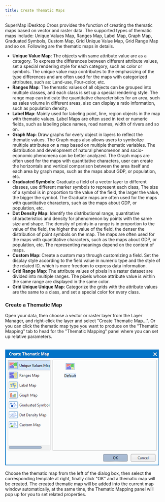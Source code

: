 ```yaml
---
title: Create Thematic Maps
---
```


SuperMap iDesktop Cross provides the function of creating the thematic maps based on vector and raster data. The supported types of thematic maps include: Unique Values Map, Ranges Map, Label Map, Graph Map, Graduated Symbols, Custom Map, Grid Unique Value Map, Grid Range Map and so on. Following are the thematic maps in details.

- **Unique Value Map**: The objects with same attribute value are as a category. To express the differences between different attribute values, set a special rendering style for each category, such as color or symbols. The unique value map contributes to the emphasizing of the type differences and are often used for the maps with categorized attributes, such as: Land-use, Four-color, etc.
- **Ranges Map**: The thematic values of all objects can be grouped into multiple classes, and each class is set up a special rendering style. The range map can indicate the quantitative characteristics for an area, such as sales volume in different areas,  also can display a ratio information, such as population density.
- **Label Map**: Mainly used for labeling point, line, region objects in the map with thematic values. Label Maps are often used in text or numeric fields, such as labeling place names, road names, width of rivers and so on.
- **Graph Map**: Draw graphs for every object in layers to reflect the thematic values. The Graph maps also allows users to symbolize multiple attributes on a map based on multiple thematic variables. The distribution and development of natural phenomenon and socio-economic phenomena can be better analyzed. The Graph maps are often used for the maps with quantitative characters, user can create the horizontals and vertical comparison between the area itself and each area by graph maps, such as the maps about GDP, or population, etc.
- **Graduated Symbols**: Graduate a field of a vector layer to different classes, use different marker symbols to represent each class, The size of a symbol is in proportion to the value of the field, the larger the value, the bigger the symbol. The Graduate maps are often used for the maps with quantitative characters, such as the maps about GDP, or population, etc.
- **Dot Density Map**: Identify the distributional range, quantitative characteristics and density for phenomenon by points with the same size and shape. The density of points in a range is in proportion to the value of the field,  the higher the value of the field, the denser the distribution of point symbols on the map. The maps are often used for the maps with quantitative characters, such as the maps about GDP, or population, etc. The representing meanings depend on the content of maps.
- **Custom Map**: Create a custom map through customizing a field. Set the display style according to the field value in numeric type and the style of the related ID, which is more freedom to express data information. 
- **Grid Range Map**: The attribute values of pixels in a raster dataset are divided into multiple ranges. The pixels whose attribute value is within the same range are displayed in the same color.
- **Grid Unique Unique Map**: Categorize the grids with the attribute values are the same to a class, and set a special color for every class.

### Create a Thematic Map

Open your data, then choose a vector or raster layer from the Layer Manager, and right-click the layer and select "Create Thematic Map...". Or you can click the thematic map type you want to produce on the "Thematic Mapping" tab to head for the "Thematic Mapping" panel where you can set up relative parameters.

　　![](img/NewThematicMap.png)

Choose the thematic map from the left of the dialog box, then select the corresponding template at right, finally click "OK" and a thematic map will be created. The created thematic map will be added into the current map window automatically, at the same time, the Thematic Mapping panel will pop up for you to set related properties.


